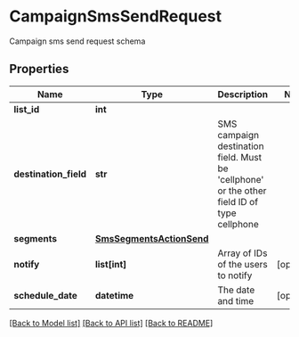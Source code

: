 # CampaignSmsSendRequest

Campaign sms send request schema
## Properties
Name | Type | Description | Notes
------------ | ------------- | ------------- | -------------
**list_id** | **int** |  | 
**destination_field** | **str** | SMS campaign destination field. Must be &#39;cellphone&#39; or the other field ID of type                                 cellphone | 
**segments** | [**SmsSegmentsActionSend**](SmsSegmentsActionSend.md) |  | 
**notify** | **list[int]** | Array of IDs of the users to notify | [optional] 
**schedule_date** | **datetime** | The date and time | [optional] 

[[Back to Model list]](../README.md#documentation-for-models) [[Back to API list]](../README.md#documentation-for-api-endpoints) [[Back to README]](../README.md)


